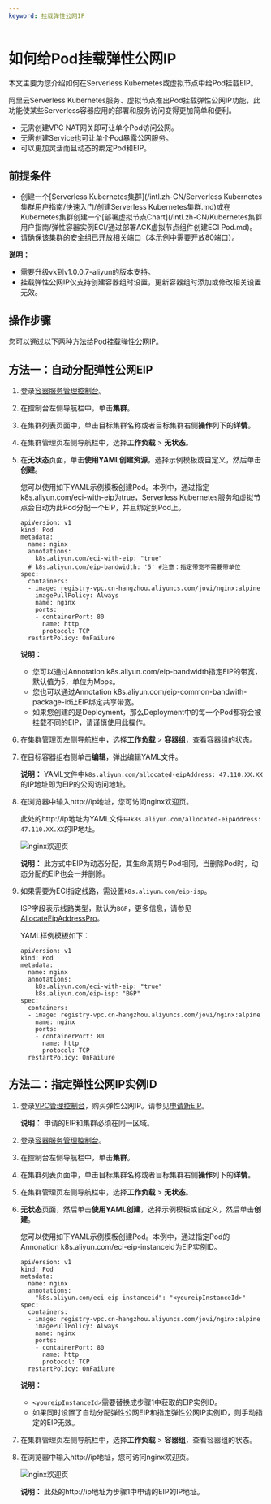 ```yaml
---
keyword: 挂载弹性公网IP
---
```


# 如何给Pod挂载弹性公网IP

本文主要为您介绍如何在Serverless Kubernetes或虚拟节点中给Pod挂载EIP。

阿里云Serverless Kubernetes服务、虚拟节点推出Pod挂载弹性公网IP功能，此功能使某些Serverless容器应用的部署和服务访问变得更加简单和便利。

-   无需创建VPC NAT网关即可让单个Pod访问公网。
-   无需创建Service也可让单个Pod暴露公网服务。
-   可以更加灵活而且动态的绑定Pod和EIP。

## 前提条件

-   创建一个[Serverless Kubernetes集群](/intl.zh-CN/Serverless Kubernetes集群用户指南/快速入门/创建Serverless Kubernetes集群.md)或在Kubernetes集群创建一个[部署虚拟节点Chart](/intl.zh-CN/Kubernetes集群用户指南/弹性容器实例ECI/通过部署ACK虚拟节点组件创建ECI Pod.md)。
-   请确保该集群的安全组已开放相关端口（本示例中需要开放80端口）。

**说明：**

-   需要升级vk到v1.0.0.7-aliyun的版本支持。
-   挂载弹性公网IP仅支持创建容器组时设置，更新容器组时添加或修改相关设置无效。

## 操作步骤

您可以通过以下两种方法给Pod挂载弹性公网IP。

## 方法一：自动分配弹性公网EIP

1.  登录[容器服务管理控制台](https://cs.console.aliyun.com)。

2.  在控制台左侧导航栏中，单击**集群**。

3.  在集群列表页面中，单击目标集群名称或者目标集群右侧**操作**列下的**详情**。

4.  在集群管理页左侧导航栏中，选择**工作负载** \> **无状态**。

5.  在**无状态**页面，单击**使用YAML创建资源**，选择示例模板或自定义，然后单击**创建**。

    您可以使用如下YAML示例模板创建Pod。本例中，通过指定k8s.aliyun.com/eci-with-eip为true，Serverless Kubernetes服务和虚拟节点会自动为此Pod分配一个EIP，并且绑定到Pod上。

    ```
    apiVersion: v1
    kind: Pod
    metadata:
      name: nginx
      annotations:
        k8s.aliyun.com/eci-with-eip: "true"
      # k8s.aliyun.com/eip-bandwidth: '5' #注意：指定带宽不需要带单位
    spec:
      containers:
      - image: registry-vpc.cn-hangzhou.aliyuncs.com/jovi/nginx:alpine
        imagePullPolicy: Always
        name: nginx
        ports:
        - containerPort: 80
          name: http
          protocol: TCP
      restartPolicy: OnFailure
    ```

    **说明：**

    -   您可以通过Annotation k8s.aliyun.com/eip-bandwidth指定EIP的带宽，默认值为5，单位为Mbps。
    -   您也可以通过Annotation k8s.aliyun.com/eip-common-bandwith-package-id让EIP绑定共享带宽。
    -   如果您创建的是Deployment，那么Deployment中的每一个Pod都将会被挂载不同的EIP，请谨慎使用此操作。
6.  在集群管理页左侧导航栏中，选择**工作负载** \> **容器组**，查看容器组的状态。

7.  在目标容器组右侧单击**编辑**，弹出编辑YAML文件。

    **说明：** YAML文件中`k8s.aliyun.com/allocated-eipAddress: 47.110.XX.XX`的IP地址即为EIP的公网访问地址。

8.  在浏览器中输入http://ip地址，您可访问nginx欢迎页。

    此处的http://ip地址为YAML文件中`k8s.aliyun.com/allocated-eipAddress: 47.110.XX.XX`的IP地址。

    ![nginx欢迎页](https://static-aliyun-doc.oss-accelerate.aliyuncs.com/assets/img/zh-CN/3563659951/p51465.png)

    **说明：** 此方式中EIP为动态分配，其生命周期与Pod相同，当删除Pod时，动态分配的EIP也会一并删除。

9.  如果需要为ECI指定线路，需设置`k8s.aliyun.com/eip-isp`。

    ISP字段表示线路类型，默认为`BGP`，更多信息，请参见[AllocateEipAddressPro](ISP字段表示线路类型，默认为BGP，更多信息，请参见AllocateEipAddressPro。)。

    YAML样例模板如下：

    ```
    apiVersion: v1
    kind: Pod
    metadata:
      name: nginx
      annotations:
        k8s.aliyun.com/eci-with-eip: "true"
        k8s.aliyun.com/eip-isp: "BGP"
    spec:
      containers:
      - image: registry-vpc.cn-hangzhou.aliyuncs.com/jovi/nginx:alpine
        name: nginx
        ports:
        - containerPort: 80
          name: http
          protocol: TCP
      restartPolicy: OnFailure
    ```


## 方法二：指定弹性公网IP实例ID

1.  登录[VPC管理控制台](https://vpc.console.aliyun.com)，购买弹性公网IP。请参见[申请新EIP](/intl.zh-CN/用户指南/申请EIP/申请新EIP.md)。

    **说明：** 申请的EIP和集群必须在同一区域。

2.  登录[容器服务管理控制台](https://cs.console.aliyun.com)。

3.  在控制台左侧导航栏中，单击**集群**。

4.  在集群列表页面中，单击目标集群名称或者目标集群右侧**操作**列下的**详情**。

5.  在集群管理页左侧导航栏中，选择**工作负载** \> **无状态**。

6.  **无状态**页面，然后单击**使用YAML创建**，选择示例模板或自定义，然后单击**创建**。

    您可以使用如下YAML示例模板创建Pod。本例中，通过指定Pod的Annonation k8s.aliyun.com/eci-eip-instanceid为EIP实例ID。

    ```
    apiVersion: v1
    kind: Pod
    metadata:
      name: nginx
      annotations:
        "k8s.aliyun.com/eci-eip-instanceid": "<youreipInstanceId>"
    spec:
      containers:
      - image: registry-vpc.cn-hangzhou.aliyuncs.com/jovi/nginx:alpine
        imagePullPolicy: Always
        name: nginx
        ports:
        - containerPort: 80
          name: http
          protocol: TCP
      restartPolicy: OnFailure
    ```

    **说明：**

    -   `<youreipInstanceId>`需要替换成步骤1中获取的EIP实例ID。
    -   如果同时设置了自动分配弹性公网EIP和指定弹性公网IP实例ID，则手动指定的EIP无效。
7.  在集群管理页左侧导航栏中，选择**工作负载** \> **容器组**，查看容器组的状态。

8.  在浏览器中输入http://ip地址，您可访问nginx欢迎页。

    ![nginx欢迎页](https://static-aliyun-doc.oss-accelerate.aliyuncs.com/assets/img/zh-CN/3563659951/p47613.png)

    **说明：** 此处的http://ip地址为步骤1中申请的EIP的IP地址。


